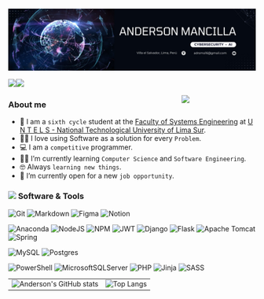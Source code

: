 
![alt text](portada.jpeg)

<img src="https://media.giphy.com/media/hvRJCLFzcasrR4ia7z/giphy.gif" width="35"><img src="https://readme-typing-svg.demolab.com?font=The+Time+New+Roman&pause=1000&color=F70000&center=true&vCenter=true&width=435&lines=Full-stack+developer;Passionate+about+cybersecurity;Automating+everything+possible;Neural+networks">

	
<picture> <img align="right" src = "https://github.com/7oSkaaa/7oSkaaa/blob/main/Images/about_me.gif?raw=true" width=30%> </picture> 
### About me

- :school: I am a `sixth cycle` student at the [Faculty of Systems Engineering](https://admision-untels.mediactiva.pe/wp-content/uploads/2021/07/ingenieria-de-sistemas.pdf) at [U N T E L S - National Technological University of Lima Sur](https://www.untels.edu.pe/).
- :technologist: I love using Software as a solution for every `Problem`.
- :computer: I am a `competitive` programmer.
- :student: I’m currently learning `Computer Science` and `Software Engineering`.
- :nerd_face: Always `learning new things`.
- :thinking: I’m currently open for a new `job opportunity`.


### <picture> <img src = "https://github.com/7oSkaaa/7oSkaaa/blob/main/Images/Programming_Languages.gif?raw=true" width = 30px>  </picture> Software & Tools

![Git](https://img.shields.io/badge/git-%23F05033.svg?style=for-the-badge&logo=git&logoColor=white)
![Markdown](https://img.shields.io/badge/markdown-%23000000.svg?style=for-the-badge&logo=markdown&logoColor=white)
![Figma](https://img.shields.io/badge/figma-%23F24E1E.svg?style=for-the-badge&logo=figma&logoColor=white)
![Notion](https://img.shields.io/badge/Notion-%23000000.svg?style=for-the-badge&logo=notion&logoColor=white)

![Anaconda](https://img.shields.io/badge/Anaconda-%2344A833.svg?style=for-the-badge&logo=anaconda&logoColor=white)
![NodeJS](https://img.shields.io/badge/node.js-6DA55F?style=for-the-badge&logo=node.js&logoColor=white)
![NPM](https://img.shields.io/badge/NPM-%23CB3837.svg?style=for-the-badge&logo=npm&logoColor=white)
![JWT](https://img.shields.io/badge/JWT-black?style=for-the-badge&logo=JSON%20web%20tokens)
![Django](https://img.shields.io/badge/django-%23092E20.svg?style=for-the-badge&logo=django&logoColor=white)
![Flask](https://img.shields.io/badge/flask-%23000.svg?style=for-the-badge&logo=flask&logoColor=white)
![Apache Tomcat](https://img.shields.io/badge/apache%20tomcat-%23F8DC75.svg?style=for-the-badge&logo=apache-tomcat&logoColor=black)
![Spring](https://img.shields.io/badge/spring-%236DB33F.svg?style=for-the-badge&logo=spring&logoColor=white)

![MySQL](https://img.shields.io/badge/mysql-4479A1.svg?style=for-the-badge&logo=mysql&logoColor=white)
![Postgres](https://img.shields.io/badge/postgres-%23316192.svg?style=for-the-badge&logo=postgresql&logoColor=white)

![PowerShell](https://img.shields.io/badge/PowerShell-%235391FE.svg?style=for-the-badge&logo=powershell&logoColor=white)
![MicrosoftSQLServer](https://img.shields.io/badge/Microsoft%20SQL%20Server-CC2927?style=for-the-badge&logo=microsoft%20sql%20server&logoColor=white)
![PHP](https://img.shields.io/badge/php-%23777BB4.svg?style=for-the-badge&logo=php&logoColor=white)
![Jinja](https://img.shields.io/badge/jinja-white.svg?style=for-the-badge&logo=jinja&logoColor=black)
![SASS](https://img.shields.io/badge/SASS-hotpink.svg?style=for-the-badge&logo=SASS&logoColor=white)



<table>
<tr>
<td>
<img src="https://github-readme-stats.vercel.app/api?username=adrs1166ma&show_icons=true&theme=dark" alt="Anderson's GitHub stats" />
</td>
<td>
<img src="https://github-readme-stats.vercel.app/api/top-langs/?username=adrs1166ma&layout=compact&theme=dark" alt="Top Langs" />
</td>
</tr>
</table>

